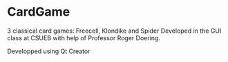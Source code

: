 # CardGame

3 classical card games: Freecell, Klondike and Spider
Developed in the GUI class at CSUEB with help of Professor Roger Doering.

Developped using Qt Creator

